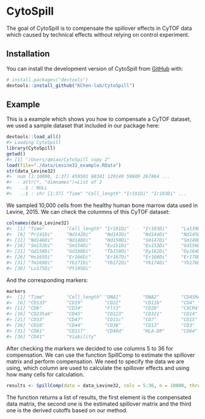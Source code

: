 
<!-- README.md is generated from README.Rmd. Please edit that file -->
CytoSpill
=========

<!-- badges: start -->
<!-- badges: end -->
The goal of CytoSpill is to compensate the spillover effects in CyTOF data which caused by technical effects without relying on control experiment.

Installation
------------

You can install the development version of CytoSpill from [GitHub](https://github.com/) with:

``` r
# install.packages("devtools")
devtools::install_github("KChen-lab/CytoSpill")
```

Example
-------

This is a example which shows you how to compensate a CyTOF dataset, we used a sample dataset that included in our package here:

``` r
devtools::load_all()
#> Loading CytoSpill
library(CytoSpill)
getwd()
#> [1] "/Users/qmiao/CytoSpill copy 2"
load(file="./data/Levine32_example.RData")
str(data_Levine32)
#>  num [1:10000, 1:37] 459501 88341 129149 59689 267864 ...
#>  - attr(*, "dimnames")=List of 2
#>   ..$ : NULL
#>   ..$ : chr [1:37] "Time" "Cell_length" "Ir191Di" "Ir193Di" ...
```

We sampled 10,000 cells from the healthy human bone marrow data used in Levine, 2015. We can check the colunmns of this CyTOF dataset:

``` r
colnames(data_Levine32)
#>  [1] "Time"        "Cell_length" "Ir191Di"     "Ir193Di"     "La139Di"    
#>  [6] "Pr141Di"     "Nd142Di"     "Nd143Di"     "Nd144Di"     "Nd145Di"    
#> [11] "Nd146Di"     "Nd148Di"     "Nd150Di"     "Sm147Di"     "Sm149Di"    
#> [16] "Sm152Di"     "Sm154Di"     "Eu151Di"     "Eu153Di"     "Gd156Di"    
#> [21] "Gd158Di"     "Gd160Di"     "Tb159Di"     "Dy162Di"     "Dy164Di"    
#> [26] "Ho165Di"     "Er166Di"     "Er167Di"     "Er168Di"     "Er170Di"    
#> [31] "Tm169Di"     "Yb171Di"     "Yb172Di"     "Yb174Di"     "Yb176Di"    
#> [36] "Lu175Di"     "Pt195Di"
```

And the corresponding markers:

``` r
markers
#>  [1] "Time"        "Cell_length" "DNA1"        "DNA2"        "CD45RA"     
#>  [6] "CD133"       "CD19"        "CD22"        "CD11b"       "CD4"        
#> [11] "CD8"         "CD34"        "Flt3"        "CD20"        "CXCR4"      
#> [16] "CD235ab"     "CD45"        "CD123"       "CD321"       "CD14"       
#> [21] "CD33"        "CD47"        "CD11c"       "CD7"         "CD15"       
#> [26] "CD16"        "CD44"        "CD38"        "CD13"        "CD3"        
#> [31] "CD61"        "CD117"       "CD49d"       "HLA-DR"      "CD64"       
#> [36] "CD41"        "Viability"
```

After checking the markers we decided to use columns 5 to 36 for compensation. We can use the function SpillComp to estimate the spillover matrix and perform compensation. We need to specify the data we are using, which column are used to calculate the spillover effects and using how many cells for calculation.

``` r
results <- SpillComp(data = data_Levine32, cols = 5:36, n = 10000, threshold = 0.1, flexrep = 5, neighbor = 1)
```

The function returns a list of results, the first element is the compensated data matrix, the second one is the estimated spillover matrix and the third one is the derived cutoffs based on our method.
